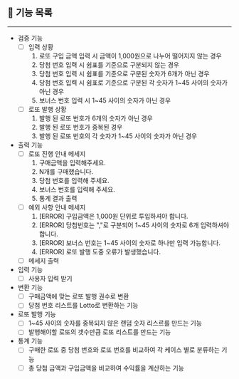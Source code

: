 ## 🔨  기능 목록


---
+ 검증 기능
     - [ ] 입력 상황
       1. 로또 구입 금액 입력 시 금액이  1,000원으로 나누어 떨어지지 않는 경우
       2. 당첨 번호 입력 시 쉼표를 기준으로 구분되지 않는 경우
       3. 당첨 번호 입력 시 쉼표를 기준으로 구분된 숫자가 6개가 아닌 경우
       4. 당첨 번호 입력 시 쉼표로 기준으로 구분된 각 숫자가 1~45 사이의 숫자가 아닌 경우
       5. 보너스 번호 입력 시 1~45 사이의 숫자가 아닌 경우
     - [ ] 로또 발행 상황
       1. 발행 된 로또 번호가 6개의 숫자가 아닌 경우
       2. 발행 된 로또 번호가 중복된 경우
       3. 발행 된 로또 번호의 각 숫자가 1~45 사이의 숫자가 아닌 경우

+ 출력 기능
  - [ ] 로또 진행 안내 메세지
    1. 구매금액을 입력해주세요.
    2. N개를 구매했습니다.
    3. 당첨 번호를 입력해 주세요.
    4. 보너스 번호를 입력해 주세요.
    5. 통계 결과 출력
  - [ ] 예외 사항 안내 메세지
    1. [ERROR] 구입금액은 1,000원 단위로 투입하셔야 합니다.
    2. [ERROR] 당첨번호는 ","로 구분되어 1~45 사이의 숫자로 6개 입력하셔야 합니다.
    3. [ERROR] 보너스 번호는 1~45 사이의 숫자로 하나만 입력 가능합니다.
    4. [ERROR] 로또 발행 도중 오류가 발생했습니다.
  - [ ] 메세지 출력
+ 입력 기능
  - [ ] 사용자 입력 받기

+ 변환 기능
    - [ ] 구매금액에 맞는 로또 발행 권수로 변환
    - [ ] 당첨 번호 리스트를 Lotto로 변환하는 기능

+ 로또 발행 기능
    - [ ] 1~45 사이의 숫자를 중복되지 않은 랜덤 숫자 리스르를 만드는 기능
    - [ ] 발행해야할 로또의 갯수만큼 로또 리스트를 만드는 기능

+ 통계 기능
    - [ ] 구매한 로또 중 당첨 번호와 로또 번호를 비교하여 각 케이스 별로 분류하는 기능
    - [ ] 총 당첨 금액과 구입금액을 비교하여 수익률을 계산하는 기능